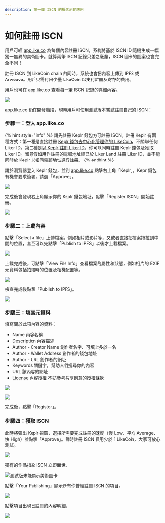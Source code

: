 ```yaml
---
description: 第一個 ISCN 的概念示範應用
---
```


# 如何註冊 ISCN

用戶可經 [app.like.co](https://app.like.co/) 為每個內容註冊 ISCN，系統將基於 ISCN ID 隨機生成一幅獨一無異的美術圖卡。就算兩筆 ISCN 記錄只差之毫釐，ISCN 圖卡的圖案也會完全不同！

註冊 ISCN 到 LikeCoin chain 的同時，系統也會把內容上傳到 IPFS 或 Arweave。用戶只需付出少量 LikeCoin 以支付註冊及寄存的費用。

用戶也可在 app.like.co 查看每一筆 ISCN 記錄的詳細內容。

![](../../.gitbook/assets/app.like.co.png)

app.like.co 仍在開發階段，現時用戶可使用測試版本嘗試註冊自己的 ISCN：

### 步驟一：登入 app.like.co

{% hint style="info" %}
請先註冊 Keplr 錢包方可註冊 ISCN。註冊 Keplr 有兩種方式：第一種是直接註冊 [Keplr 錢包去中心化管理你的 LikeCoin](../wallet/keplr.md)，不關聯任何 Liker ID。第二種是[以 Keplr 註冊 Liker ID](../../user-guide/liker-id/register-with-keplr.md)，你可以同時註冊 Keplr 錢包及獲取 Liker ID。留意假如用作註冊的電郵地址經已於 Liker Land 註冊 Liker ID，並不能同時於 Keplr 以相同電郵地址進行註冊。
{% endhint %}

請於瀏覽器登入 Keplr 錢包，並到 [app.like.co](https://app.like.co/) 點擊右上角「Keplr」，Kepr 錢包有機會要求簽署，請選「Approve」。

![](../../.gitbook/assets/iscn-register-01.png)

完成後會發現右上角顯示你的 Keplr 錢包地址，點擊「Register ISCN」開始註冊。

![](../../.gitbook/assets/iscn-register-02.png)

### 步驟二：上載內容

點擊「Select a file」上傳檔案，例如相片或影片等，又或者直接把檔案拖拉到中間的位置，甚至可以先點擊「Publish to IPFS」以後才上載檔案。 

![](../../.gitbook/assets/iscn-register-03.png)

上載完成後，可點擊「View File Info」查看檔案的屬性和狀態，例如相片的 EXIF 元資料包括拍照時的位置及相機配置等。

![](../../.gitbook/assets/iscn-register-05.png)

檢查完成後點擊「Publish to IPFS」。

![](../../.gitbook/assets/iscn-register-04.png)

### 步驟三：填寫元資料

填寫關於此項內容的資料：

* Name 內容名稱
* Description 內容描述
* Author - Creator Name 創作者名字、可填上多於一名
* Author - Wallet Address 創作者的錢包地址
* Author - URL 創作者的網址 
* Keywords 關鍵字，幫助人們搜尋你的內容
* URL 該內容的網址
* License 內容授權 不妨參考共享創意的授權條款

![](../../.gitbook/assets/iscn-register-07.png)

![](../../.gitbook/assets/iscn-register-06.png)

完成後，點擊「Register」。

### 步驟四：獲取 ISCN

此時將彈出 Keplr 視窗，選擇所需要完成註冊的速度（慢 Low、平均 Average、快 High）並點擊「Approve」。暫時註冊 ISCN 費用少於 1 LikeCoin，大家可放心測試。



![](../../.gitbook/assets/iscn-register-08.png)

獨有的作品指紋 ISCN 立即面世。

![&#x6E2C;&#x8A66;&#x7248;&#x672A;&#x80FD;&#x986F;&#x793A;&#x7F8E;&#x8853;&#x5716;&#x5361;](../../.gitbook/assets/iscn-register-09.png)

點擊「Your Publishing」顯示所有你普經註冊 ISCN 的項目。

![](../../.gitbook/assets/iscn-register-10.png)

點擊項目出現已註冊的內容明細。

![](../../.gitbook/assets/iscn-register-11.png)

